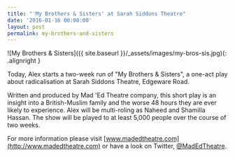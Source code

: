 ```yaml
---
title: "'My Brothers & Sisters' at Sarah Siddons Theatre"
date: '2016-01-16 00:00:00'
layout: post
permalink: my-brothers-and-sisters
---
```

![My Brothers & Sisters]({{ site.baseurl }}/_assets/images/my-bros-sis.jpg){: .alignright }

Today, Alex starts a two-week run of "My Brothers & Sisters", a one-act play about radicalisation at Sarah Siddons Theatre, Edgeware Road. 

Written and produced by Mad 'Ed Theatre company, this short play is an insight into a British-Muslim family and the worse 48 hours they are ever likely to experience. Alex will be multi-roling as Naheed and Shamilla Hassan. The show will be played to at least 5,000 people over the course of two weeks. 

For more information please visit [www.madedtheatre.com](http://www.madedtheatre.com) or have a look on Twitter, [@MadEdTheatre](http://twitter.com/madedtheatre).